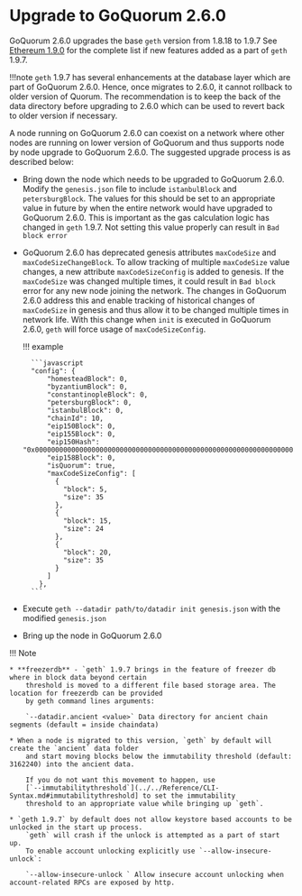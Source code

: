 # Upgrade to GoQuorum 2.6.0

GoQuorum 2.6.0 upgrades the base `geth` version from 1.8.18 to 1.9.7
See [Ethereum 1.9.0](https://blog.ethereum.org/2019/07/10/geth-v1-9-0/) for the complete list if new features added as a part of `geth` 1.9.7.

!!!note
    `geth` 1.9.7 has several enhancements at the database layer which are part of GoQuorum 2.6.0.
    Hence, once migrates to 2.6.0, it cannot rollback to older version of Quorum.
    The recommendation is to keep the back of the data directory before upgrading to 2.6.0 which can be used to revert back to older version if necessary.

A node running on GoQuorum 2.6.0 can coexist on a network where other nodes are running on lower version of GoQuorum and thus supports node by node upgrade to GoQuorum 2.6.0. The suggested upgrade process is as described below:

* Bring down the node which needs to be upgraded to GoQuorum 2.6.0. Modify the `genesis.json` file to include `istanbulBlock` and `petersburgBlock`.
    The values for this should be set to an appropriate value in future by when the entire network would have upgraded to GoQuorum 2.6.0.
    This is important as the gas calculation logic has changed in `geth` 1.9.7.
    Not setting this value properly can result in `Bad block error`

* GoQuorum 2.6.0 has deprecated genesis attributes `maxCodeSize` and `maxCodeSizeChangeBlock`.
    To allow tracking of multiple `maxCodeSize` value changes, a new attribute `maxCodeSizeConfig` is added to genesis.
    If the `maxCodeSize` was changed multiple times, it could result in `Bad block` error for any new node joining the network.
    The changes in GoQuorum 2.6.0 address this and enable tracking of historical changes of `maxCodeSize` in genesis and thus allow it to be changed multiple times in network life.
    With this change when `init` is executed in GoQuorum 2.6.0, `geth` will force usage of `maxCodeSizeConfig`.

    !!! example

        ```javascript
        "config": {
            "homesteadBlock": 0,
            "byzantiumBlock": 0,
            "constantinopleBlock": 0,
            "petersburgBlock": 0,
            "istanbulBlock": 0,
            "chainId": 10,
            "eip150Block": 0,
            "eip155Block": 0,
            "eip150Hash": "0x0000000000000000000000000000000000000000000000000000000000000000",
            "eip158Block": 0,
            "isQuorum": true,
            "maxCodeSizeConfig": [
              {
                "block": 5,
                "size": 35
              },
              {
                "block": 15,
                "size": 24
              },
              {
                "block": 20,
                "size": 35
              }
            ]
          },
        ```

* Execute `geth --datadir path/to/datadir init genesis.json` with the modified `genesis.json`
* Bring up the node in GoQuorum 2.6.0

!!! Note

    * **freezerdb** - `geth` 1.9.7 brings in the feature of freezer db where in block data beyond certain
        threshold is moved to a different file based storage area. The location for freezerdb can be provided
        by geth command lines arguments:

        `--datadir.ancient <value>` Data directory for ancient chain segments (default = inside chaindata)

    * When a node is migrated to this version, `geth` by default will create the `ancient` data folder
        and start moving blocks below the immutability threshold (default: 3162240) into the ancient data.

        If you do not want this movement to happen, use
        [`--immutabilitythreshold`](../../Reference/CLI-Syntax.md#immutabilitythreshold] to set the immutability
        threshold to an appropriate value while bringing up `geth`.

    * `geth 1.9.7` by default does not allow keystore based accounts to be unlocked in the start up process.
        `geth` will crash if the unlock is attempted as a part of start up.
        To enable account unlocking explicitly use `--allow-insecure-unlock`:

        `--allow-insecure-unlock ` Allow insecure account unlocking when account-related RPCs are exposed by http.
